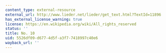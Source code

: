 ```yaml
---
content_type: external-resource
external_url: http://www.lieder.net/lieder/get_text.html?TextId=11896
has_external_license_warning: true
license: https://en.wikipedia.org/wiki/All_rights_reserved
status: ''
title: No. 10
uid: 5526df09-d677-4d5f-a3f7-7418997c40e6
wayback_url: ''
---
```

